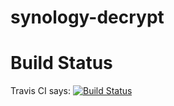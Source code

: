 synology-decrypt
================

# Build Status

Travis CI says: [![Build Status](https://travis-ci.org/marnix/synology-decrypt.svg?branch=master)](https://travis-ci.org/marnix/synology-decrypt)
